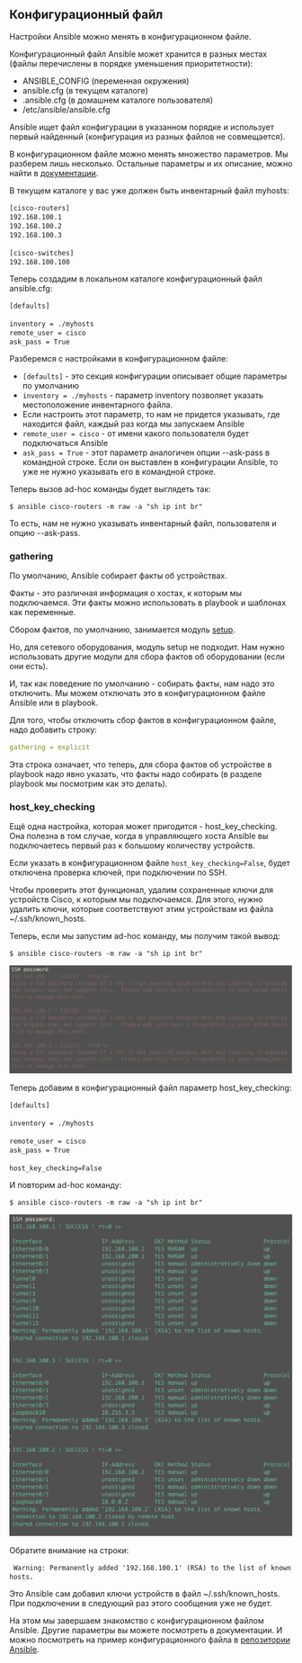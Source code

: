 ## Конфигурационный файл

Настройки Ansible можно менять в конфигурационном файле.

Конфигурационный файл Ansible может хранится в разных местах (файлы перечислены в порядке уменьшения приоритетности):
* ANSIBLE_CONFIG (переменная окружения)
* ansible.cfg (в текущем каталоге)
* .ansible.cfg (в домашнем каталоге пользователя)
* /etc/ansible/ansible.cfg

Ansible ищет файл конфигурации в указанном порядке и использует первый найденный (конфигурация из разных файлов не совмещается).

В конфигурационном файле можно менять множество параметров. Мы разберем лишь несколько. Остальные параметры и их описание, можно найти в [документации](http://docs.ansible.com/ansible/intro_configuration.html).

В текущем каталоге у вас уже должен быть инвентарный файл myhosts:
```
[cisco-routers]
192.168.100.1
192.168.100.2
192.168.100.3

[cisco-switches]
192.168.100.100
```

Теперь создадим в локальном каталоге конфигурационный файл ansible.cfg:
```
[defaults]

inventory = ./myhosts
remote_user = cisco
ask_pass = True
```

Разберемся с настройками в конфигурационном файле:
* ```[defaults]``` - это секция конфигурации описывает общие параметры по умолчанию
* ```inventory = ./myhosts``` - параметр inventory позволяет указать местоположение инвентарного файла.
 * Если настроить этот параметр, то нам не придется указывать, где находится файл, каждый раз когда мы запускаем Ansible
* ```remote_user = cisco``` - от имени какого пользователя будет подключаться Ansible
* ```ask_pass = True``` - этот параметр аналогичен опции --ask-pass в командной строке. Если он выставлен в конфигурации Ansible, то уже не нужно указывать его в командной строке.

Теперь вызов ad-hoc команды будет выглядеть так:
```
$ ansible cisco-routers -m raw -a "sh ip int br"
```

То есть, нам не нужно указывать инвентарный файл, пользователя и опцию --ask-pass.


### gathering

По умолчанию, Ansible собирает факты об устройствах.

Факты - это различная информация о хостах, к которым мы подключаемся. Эти факты можно использовать в playbook и шаблонах как переменные.

Сбором фактов, по умолчанию, занимается модуль [setup](http://docs.ansible.com/ansible/setup_module.html).

Но, для сетевого оборудования, модуль setup не подходит. Нам нужно использовать другие модули для сбора фактов об оборудовании (если они есть).

И, так как поведение по умолчанию - собирать факты, нам надо это отключить.
Мы можем отключать это в конфигурационном файле Ansible или в playbook.

Для того, чтобы отключить сбор фактов в конфигурационном файле, надо добавить строку:
```yml
gathering = explicit
```

Эта строка означает, что теперь, для сбора фактов об устройстве в playbook надо явно указать, что факты надо собирать (в разделе playbook мы посмотрим как это делать).

### host_key_checking

Ещё одна настройка, которая может пригодится - host_key_checking.
Она полезна в том случае, когда в управляющего хоста Ansible вы подключаетесь первый раз к большому количеству устройств.

Если указать в конфигурационном файле ```host_key_checking=False```,  будет отключена проверка ключей, при подключении по SSH.

Чтобы проверить этот функционал, удалим сохраненные ключи для устройств Cisco, к которым мы подключаемся.
Для этого, нужно удалить ключи, которые соответствуют этим устройствам из файла ~/.ssh/known_hosts.

Теперь, если мы запустим ad-hoc команду, мы получим такой вывод:
```
$ ansible cisco-routers -m raw -a "sh ip int br"
```

![host_key_checking](https://raw.githubusercontent.com/natenka/PyNEng/master/images/15_ansible/host_key_checking.png)

Теперь добавим в конфигурационный файл параметр host_key_checking:
```
[defaults]

inventory = ./myhosts

remote_user = cisco
ask_pass = True

host_key_checking=False
```

И повторим ad-hoc команду:
```
$ ansible cisco-routers -m raw -a "sh ip int br"
```

![host_key_checking2](https://raw.githubusercontent.com/natenka/PyNEng/master/images/15_ansible/host_key_checking2.png)

Обратите внимание на строки:
```
 Warning: Permanently added '192.168.100.1' (RSA) to the list of known hosts.
```

Это Ansible сам добавил ключи устройств в файл ~/.ssh/known_hosts.
При подключении в следующий раз этого сообщения уже не будет.


На этом мы завершаем знакомство с конфигурационном файлом Ansible.
Другие параметры вы можете посмотреть в документации.
И можно посмотреть на пример конфигурационного файла в [репозитории Ansible](https://github.com/ansible/ansible/blob/devel/examples/ansible.cfg).


